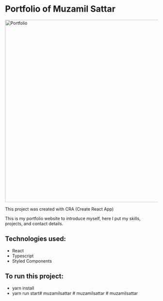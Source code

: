 # Portfolio of Muzamil Sattar

<img src ="https://github.com/MuzamilSattar/portfolio/blob/main/src/assets/images/Portfolio.png?raw=true" alt="Portfolio" width="1000" height="600"/>
 
This project was created with CRA (Create React App)

This is my portfolio website to introduce myself, here I put my skills, projects, and contact
details.

## Technologies used:

- React
- Typescript
- Styled Components

## To run this project:

- yarn install
- yarn run start#   m u z a m i l s a t t a r     #   m u z a m i l s a t t a r     
#   m u z a m i l s a t t a r  
 